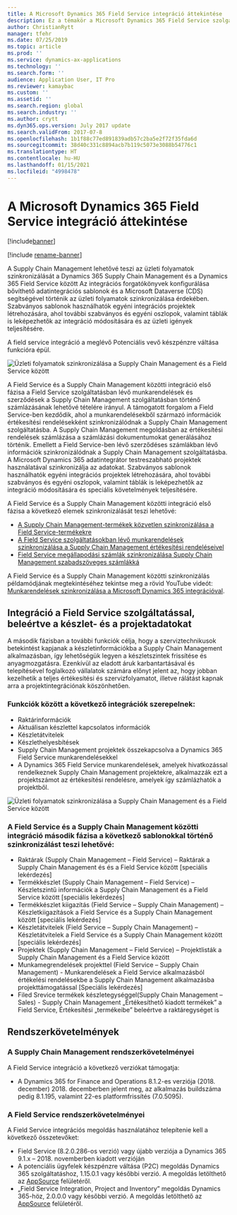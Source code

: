 ```yaml
---
title: A Microsoft Dynamics 365 Field Service integráció áttekintése
description: Ez a témakör a Microsoft Dynamics 365 Field Service szolgáltatással való integrációról nyújt áttekintést.
author: ChristianRytt
manager: tfehr
ms.date: 07/25/2019
ms.topic: article
ms.prod: ''
ms.service: dynamics-ax-applications
ms.technology: ''
ms.search.form: ''
audience: Application User, IT Pro
ms.reviewer: kamaybac
ms.custom: ''
ms.assetid: ''
ms.search.region: global
ms.search.industry: ''
ms.author: crytt
ms.dyn365.ops.version: July 2017 update
ms.search.validFrom: 2017-07-8
ms.openlocfilehash: 1b1f88c77ed891839adb57c2ba5e2f72f35fda6d
ms.sourcegitcommit: 38d40c331c8894acb7b119c5073e3088b54776c1
ms.translationtype: HT
ms.contentlocale: hu-HU
ms.lasthandoff: 01/15/2021
ms.locfileid: "4998478"
---
```

# <a name="integration-with-microsoft-dynamics-365-field-service-overview"></a>A Microsoft Dynamics 365 Field Service integráció áttekintése

[!include[banner](../includes/banner.md)]

[!include [rename-banner](~/includes/cc-data-platform-banner.md)]

A Supply Chain Management lehetővé teszi az üzleti folyamatok szinkronizálását a Dynamics 365 Supply Chain Management és a Dynamics 365 Field Service között Az integrációs forgatókönyvek konfigurálása bővíthető adatintegrációs sablonok és a Microsoft Dataverse (CDS) segítségével történik az üzleti folyamatok szinkronizálása érdekében.
Szabványos sablonok használhatók egyéni integrációs projektek létrehozására, ahol további szabványos és egyéni oszlopok, valamint táblák is leképezhetők az integráció módosítására és az üzleti igények teljesítésére. 

A field service integráció a meglévő Potenciális vevő készpénzre váltása funkcióra épül.

![Üzleti folyamatok szinkronizálása a Supply Chain Management és a Field Service között](./media/field-service-integration.png)

A Field Service és a Supply Chain Management közötti integráció első fázisa a Field Service szolgáltatásban lévő munkarendelések és szerződések a Supply Chain Management szolgáltatásban történő számlázásának lehetővé tételére irányul. A támogatott forgalom a Field Service-ben kezdődik, ahol a munkarendelésekből származó információk értékesítési rendelésekként szinkronizálódnak a Supply Chain Management szolgáltatásba. A Supply Chain Management megoldásban az értékesítési rendelések számlázása a számlázási dokumentumokat generálásához történik. Emellett a Field Service-ben lévő szerződéses számlákban lévő információk szinkronizálódnak a Supply Chain Management szolgáltatásba. A Microsoft Dynamics 365 adatintegrátor testreszabható projektek használatával szinkronizálja az adatokat. Szabványos sablonok használhatók egyéni integrációs projektek létrehozására, ahol további szabványos és egyéni oszlopok, valamint táblák is leképezhetők az integráció módosítására és speciális követelmények teljesítésére.

A Field Service és a Supply Chain Management közötti integráció első fázisa a következő elemek szinkronizálását teszi lehetővé:

- [A Supply Chain Management-termékek közvetlen szinkronizálása a Field Service-termékekre](field-service-product.md)
- [A Field Service szolgáltatásokban lévő munkarendelések szinkronizálása a Supply Chain Management értékesítési rendeléseivel](field-service-work-order.md)
- [Field Service megállapodási számlák szinkronizálása Supply Chain Management szabadszöveges számlákká](field-service-invoice.md)

A Field Service és a Supply Chain Management közötti szinkronizálás példamódjának megtekintéséhez tekintse meg a rövid YouTube videót: [Munkarendelések szinkronizálása a Microsoft Dynamics 365 integrációval](https://www.youtube.com/watch?v=46ylO7raZAo).

## <a name="integration-with-field-service-including-inventory-and-project-information"></a>Integráció a Field Service szolgáltatással, beleértve a készlet- és a projektadatokat

A második fázisban a további funkciók célja, hogy a szerviztechnikusok betekintést kapjanak a készletinformációkba a Supply Chain Management alkalmazásban, így lehetőségük legyen a készletszintek frissítése és anyagmozgatásra. Ezenkívül az eladott áruk karbantartásával és telepítésével foglalkozó vállalatok számára előnyt jelent az, hogy jobban kezelhetik a teljes értékesítési és szervizfolyamatot, illetve rálátást kapnak arra a projektintegrációnak köszönhetően.

### <a name="functionality-includes-integration-of"></a>Funkciók között a következő integrációk szerepelnek:
- Raktárinformációk
- Aktuálisan készlettel kapcsolatos információk
- Készletátvitelek
- Készlethelyesbítések
- Supply Chain Management projektek összekapcsolva a Dynamics 365 Field Service munkarendelésekkel
- A Dynamics 365 Field Service munkarendelések, amelyek hivatkozással rendelkeznek Supply Chain Management projektekre, alkalmazzák ezt a projektszámot az értékesítési rendelésre, amelyek így számlázhatók a projektből. 

![Üzleti folyamatok szinkronizálása a Supply Chain Management és a Field Service között](./media/FSv2overview.png)

### <a name="the-second-phase-of-the-integration-between-field-service-and-supply-chain-management-enables-synchronization-with-the-following-templates"></a>A Field Service és a Supply Chain Management közötti integráció második fázisa a következő sablonokkal történő szinkronizálást teszi lehetővé:
- Raktárak (Supply Chain Management – Field Service) – Raktárak a Supply Chain Management és és a Field Service között [speciális lekérdezés] 
- Termékkészlet (Supply Chain Management – Field Service) – Készletszintű információk a Supply Chain Management és a Field Service között [speciális lekérdezés] 
- Termékkészlet kiigazítás (Field Service – Supply Chain Management) – Készletkiigazítások a Field Service és a Supply Chain Management között [speciális lekérdezés] 
- Készletátvitelek (Field Service – Supply Chain Management) – Készletátvitelek a Field Service és a Supply Chain Management között [speciális lekérdezés] 
- Projektek (Supply Chain Management – Field Service) – Projektlisták a Supply Chain Management és a Field Service között 
- Munkamegrendelések projekttel (Field Service – Supply Chain Management) - Munkarendelések a Field Service alkalmazásból értékelési rendelésekbe a Supply Chain Management alkalmazásba projekttámogatással [Speciális lekérdezés] 
- Filed Srevice termékek készletegységgel(Supply Chain Management – Sales) - Supply Chain Management „Értékesíthető kiadott termékek” a Field Service, Értékesítési „termékeibe” beleértve a raktáregységet is 

## <a name="system-requirements"></a>Rendszerkövetelmények

### <a name="system-requirements-for-supply-chain-management"></a>A Supply Chain Management rendszerkövetelményei
A Field Service integráció a következő verziókat támogatja:

- A Dynamics 365 for Finance and Operations 8.1.2-es verziója (2018. december) 2018. decemberben jelent meg, az alkalmazás buildszáma pedig 8.1.195, valamint 22-es platformfrissítés (7.0.5095). 

### <a name="system-requirements-for-field-service"></a>A Field Service rendszerkövetelményei
A Field Service integrációs megoldás használatához telepítenie kell a következő összetevőket:

- Field Service (8.2.0.286-os verzió) vagy újabb verziója a Dynamics 365 9.1.x – 2018. novemberben kiadott verzióján
- A potenciális ügyfelek készpénzre váltása (P2C) megoldás Dynamics 365 szolgáltatáshoz, 1.15.0.1 vagy későbbi verzió. A megoldás letölthető az [AppSource](https://appsource.microsoft.com/product/dynamics-365/mscrm.c7a48b40-eed3-4d67-93ba-f2364281feb3) felületéről.
- „Field Service Integration, Project and Inventory” megoldás Dynamics 365-höz, 2.0.0.0 vagy későbbi verzió. A megoldás letölthető az [AppSource](https://appsource.microsoft.com/product/dynamics-365/mscrm.p2cfieldserviceintegrationv2) felületéről.

